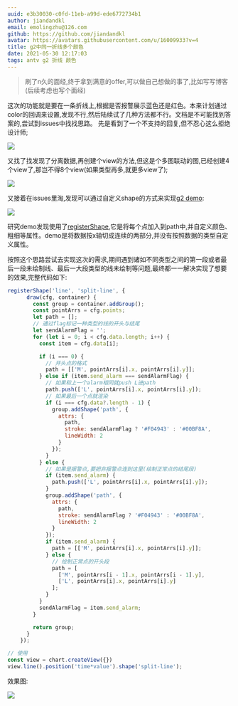 ```yaml
---
uuid: e3b30030-c0fd-11eb-a99d-ede6772734b1
author: jiandandkl
email: emolingzhu@126.com
github: https://github.com/jiandandkl
avatar: https://avatars.githubusercontent.com/u/16009933?v=4
title: g2中同一折线多个颜色
date: 2021-05-30 12:17:03
tags: antv g2 折线 颜色
---
```


> 刷了n久的面经,终于拿到满意的offer,可以做自己想做的事了,比如写写博客(后续考虑也写个面经)

这次的功能就是要在一条折线上,根据是否报警展示蓝色还是红色。本来计划通过color的回调来设置,发现不行,然后陆续试了几种方法都不行。文档是不可能找到答案的,尝试到issues中找找思路。
先是看到了一个不支持的回复,但不忍心这么拒绝设计师;

![](/img/dujun/cannot.png)

又找了找发现了分离数据,再创建个view的方法,但这是个多图联动的图,已经创建4个view了,那岂不得8个view(如果类型再多,就更多view了);

![](/img/dujun/moreview.png)

又接着在issues里淘,发现可以通过自定义shape的方式来实现[g2 demo](https://g2.antv.vision/zh/examples/case/line#line8):

![](/img/dujun/shape.png)

研究demo发现使用了[registerShape](https://g2.antv.vision/zh/docs/api/advanced/register-shape),它是将每个点加入到path中,并自定义颜色、粗细等属性。demo是将数据按x轴切成连续的两部分,并没有按照数据的类型自定义属性。

按照这个思路尝试去实现这次的需求,期间遇到诸如不同类型之间的第一段或者最后一段未绘制线、最后一大段类型的线未绘制等问题,最终都一一解决实现了想要的效果,完整代码如下:

```javascript
registerShape('line', 'split-line', {
      draw(cfg, container) {
        const group = container.addGroup();
        const pointArrs = cfg.points;
        let path = [];
        // 通过flag标记一种类型的线的开头与结尾
        let sendAlarmFlag = '';
        for (let i = 0; i < cfg.data.length; i++) {
          const item = cfg.data[i];

          if (i === 0) {
            // 开头点的格式
            path = [['M', pointArrs[i].x, pointArrs[i].y]];
          } else if (item.send_alarm === sendAlarmFlag) {
            // 如果和上一个alarm相同就push L进path
            path.push(['L', pointArrs[i].x, pointArrs[i].y]);
            // 如果最后一个点就渲染
            if (i === cfg.data?.length - 1) {
              group.addShape('path', {
                attrs: {
                  path,
                  stroke: sendAlarmFlag ? '#F04943' : '#00BF8A',
                  lineWidth: 2
                }
              });
            }
          } else {
            // 如果是报警点,要把非报警点连到这里(绘制正常点的结尾段)
            if (item.send_alarm) {
              path.push(['L', pointArrs[i].x, pointArrs[i].y]);
            }
            group.addShape('path', {
              attrs: {
                path,
                stroke: sendAlarmFlag ? '#F04943' : '#00BF8A',
                lineWidth: 2
              }
            });
            if (item.send_alarm) {
              path = [['M', pointArrs[i].x, pointArrs[i].y]];
            } else {
              // 绘制正常点的开头段
              path = [
                ['M', pointArrs[i - 1].x, pointArrs[i - 1].y],
                ['L', pointArrs[i].x, pointArrs[i].y]
              ];
            }
          }
          sendAlarmFlag = item.send_alarm;
        }

        return group;
      }
    });

// 使用
const view = chart.createView({})
view.line().position('time*value').shape('split-line');
```

效果图:

![](/img/dujun/morecolor.jpeg)





